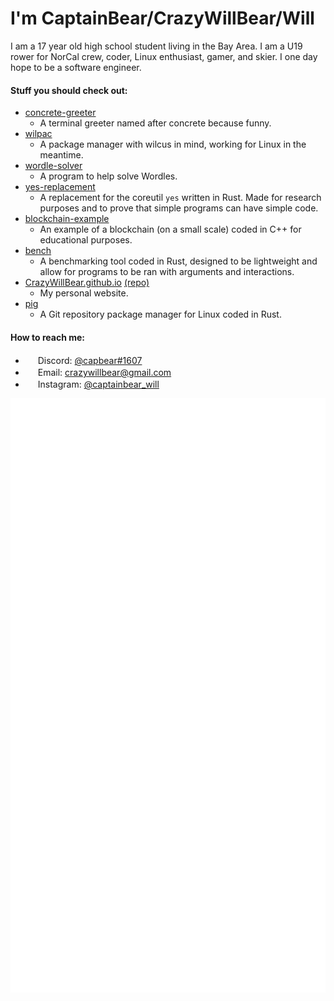 # I'm CaptainBear/CrazyWillBear/Will
I am a 17 year old high school student living in the Bay Area. I am a U19 rower for NorCal crew, coder, Linux enthusiast, gamer, and skier. I one day hope to be a software engineer.

#### Stuff you should check out:
- [concrete-greeter](https://github.com/CrazyWillBear/concrete-greeter)
   - A terminal greeter named after concrete because funny.
- [wilpac](https://github.com/CrazyWillBear/wilpac)
   - A package manager with wilcus in mind, working for Linux in the meantime.
- [wordle-solver](https://github.com/CrazyWillBear/wordle-solver)
   - A program to help solve Wordles.
- [yes-replacement](https://github.com/CrazyWillBear/yes-replacement)
   - A replacement for the coreutil `yes` written in Rust. Made for research purposes and to prove that simple programs can have simple code.
- [blockchain-example](https://github.com/CrazyWillBear/blockchain-example)
   - An example of a blockchain (on a small scale) coded in C++ for educational purposes.
- [bench](https://github.com/CrazyWillBear/bench)
   - A benchmarking tool coded in Rust, designed to be lightweight and allow for programs to be ran with arguments and interactions.
- [CrazyWillBear.github.io](https://CrazyWillBear.github.io) [(repo)](https://github.com/CrazyWillBear/CrazyWillBear.github.io)
   - My personal website.
- [pig](https://github.com/CrazyWillBear/pig)
   - A Git repository package manager for Linux coded in Rust.

#### How to reach me:
- <img src="https://www.freepnglogos.com/uploads/discord-logo-png/discord-u2013-swiss-geeks-23.png" width="16" height="16" /> Discord: [@capbear#1607](https://discord.com/users/480455714272444426)
- <img src="https://cdn3.iconfinder.com/data/icons/linecons-free-vector-icons-pack/32/mail-512.png" width="16" height="16" /> Email: [crazywillbear@gmail.com](mailto:crazywillbear@gmail.com)
- <img src="https://instagram.com/static/images/ico/favicon-192.png/68d99ba29cc8.png" width="16" height="16" /> Instagram: [@captainbear_will](https://www.instagram.com/captainbear_will/)

![Metrics](https://github.com/CrazyWillBear/CrazyWillBear/blob/main/github-metrics.svg)
